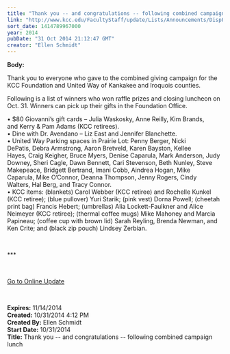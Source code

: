```yaml
---
title: "Thank you -- and congratulations -- following combined campaign lunch"
link: "http://www.kcc.edu/FacultyStaff/update/Lists/Announcements/DispForm.aspx?ID=1701"
sort_date: 1414789967000
year: 2014
pubDate: "31 Oct 2014 21:12:47 GMT"
creator: "Ellen Schmidt"
---
```


<div><b>Body:</b> <div class="ExternalClassB7289061670D4039A4EEC441894F9A72"><p>​Thank you to everyone who gave to the combined giving campaign for the KCC Foundation and United Way of Kankakee and Iroquois counties.</p>
<p>Following is a list of winners who won raffle prizes and closing luncheon on Oct. 31. Winners can pick up their gifts in the Foundation Office. </p>
<p>• $80 Giovanni’s gift cards – Julia Waskosky, Anne Reilly, Kim Brands, and Kerry &amp; Pam Adams (KCC retirees).<br />• Dine with Dr. Avendano – Liz East and Jennifer Blanchette.<br />• United Way Parking spaces in Prairie Lot: Penny Berger, Nicki DePatis, Debra Armstrong, Aaron Bretveld, Karen Bayston, Kellee Hayes, Craig Keigher, Bruce Myers, Denise Caparula, Mark Anderson, Judy Downey, Sheri Cagle, Dawn Bennett, Cari Stevenson, Beth Nunley, Steve Makepeace, Bridgett Bertrand, Imani Cobb, Aindrea Hogan, Mike Caparula, Mike O’Connor, Deanna Thompson, Jenny Rogers, Cindy Walters, Hal Berg, and Tracy Connor.<br />• KCC items: (blankets) Carol Webber (KCC retiree) and Rochelle Kunkel (KCC retiree); (blue pullover) Yuri Starik; (pink vest) Dorna Powell; (cheetah print bag) Francis Hebert; (umbrellas) Alia Lockett-Faulkner and Alice Neimeyer (KCC retiree); (thermal coffee mugs) Mike Mahoney and Marcia Papineau; (coffee cup with brown lid) Sarah Reyling, Brenda Newman, and Ken Crite; and (black zip pouch) Lindsey Zerbian.</p>
<p> </p>
<p>***</p>
<p> </p>
<p><a href="/update">Go to Online Update</a></p>
<p><br /></p></div></div>
<div><b>Expires:</b> 11/14/2014</div>
<div><b>Created:</b> 10/31/2014 4:12 PM</div>
<div><b>Created By:</b> Ellen Schmidt</div>
<div><b>Start Date:</b> 10/31/2014</div>
<div><b>Title:</b> Thank you -- and congratulations -- following combined campaign lunch</div>
